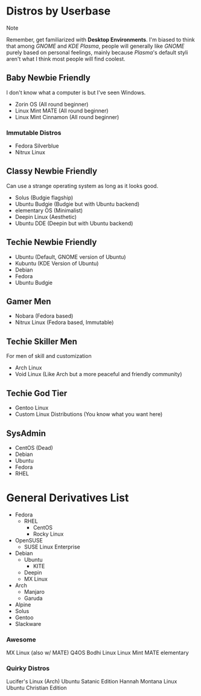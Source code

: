 # Distros by Userbase

> [!NOTE]
> Remember, get familiarized with **Desktop Environments**. I'm biased to think that among *GNOME* and *KDE Plasma*, people will generally like *GNOME* purely based on personal feelings, mainly because *Plasma*'s default styli aren't what I think most people will find coolest.
## Baby Newbie Friendly
I don't know what a computer is but I've seen Windows.

- Zorin OS (All round beginner)
- Linux Mint MATE (All round beginner)
- Linux Mint Cinnamon (All round beginner)

### Immutable Distros
- Fedora Silverblue
- Nitrux Linux
## Classy Newbie Friendly
Can use a strange operating system as long as it looks good.

- Solus (Budgie flagship)
- Ubuntu Budgie (Budgie but with Ubuntu backend)
- elementary OS (Minimalist)
- Deepin Linux (Aesthetic)
- Ubuntu DDE (Deepin but with Ubuntu backend)
## Techie Newbie Friendly
- Ubuntu (Default, GNOME version of Ubuntu)
- Kubuntu (KDE Version of Ubuntu)
- Debian
- Fedora
- Ubuntu Budgie
## Gamer Men
- Nobara (Fedora based)
- Nitrux Linux (Fedora based, Immutable)
## Techie Skiller Men
For men of skill and customization
- Arch Linux
- Void Linux (Like Arch but a more peaceful and friendly community)
## Techie God Tier
- Gentoo Linux
- Custom Linux Distributions (You know what you want here)
## SysAdmin
- CentOS (Dead)
- Debian
- Ubuntu
- Fedora
- RHEL
# General Derivatives List
- Fedora
	- RHEL
		- CentOS
		- Rocky Linux
- OpenSUSE
	- SUSE Linux Enterprise
- Debian
	- Ubuntu
		- KITE
	- Deepin
	- MX Linux
- Arch
	- Manjaro
	- Garuda
- Alpine
- Solus
- Gentoo
- Slackware

### Awesome
MX Linux (also w/ MATE)
Q4OS
Bodhi Linux
Linux Mint MATE
elementary

### Quirky Distros
Lucifer's Linux (Arch)
Ubuntu Satanic Edition
Hannah Montana Linux
Ubuntu Christian Edition
